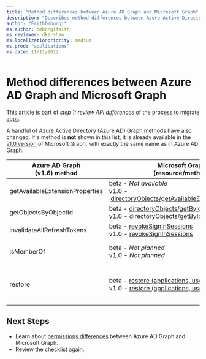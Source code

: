 ```yaml
---
title: "Method differences between Azure AD Graph and Microsoft Graph"
description: "Describes method differences between Azure Active Directory (Azure AD) Graph API and Microsoft Graph API (REST)."
author: "FaithOmbongi"
ms.author: ombongifaith
ms.reviewer: dkershaw
ms.localizationpriority: medium
ms.prod: "applications"
ms.date: 11/11/2022
---
```


# Method differences between Azure AD Graph and Microsoft Graph

This article is part of *step 1: review API differences* of the [process to migrate apps](migrate-azure-ad-graph-planning-checklist.md).

A handful of Azure Active Directory (Azure AD) Graph methods have also changed.  If a method is **not** shown in this list, it is already available in the [v1.0 version](/graph/api/overview) of Microsoft Graph, with exactly the same name as in Azure AD Graph.

|Azure AD Graph <br>(v1.6) method |Microsoft Graph<br>(resource/method)|Comments|
|---|---|---|
| getAvailableExtensionProperties | beta&nbsp;-&nbsp;_Not available_ <br> v1.0&nbsp;-&nbsp;[directoryObjects/getAvailableExtensionProperties](/graph/api/directoryobject-getavailableextensionproperties) |  |
| getObjectsByObjectId | beta&nbsp;-&nbsp;[directoryObjects/getByIds](/graph/api/directoryobject-getbyids?view=graph-rest-beta&preserve-view=true) <br> v1.0&nbsp;-&nbsp;[directoryObjects/getByIds](/graph/api/directoryobject-getbyids) | |
| invalidateAllRefreshTokens | beta&nbsp;-&nbsp;[revokeSignInSessions](/graph/api/user-revokesigninsessions?view=graph-rest-beta&preserve-view=true) <br> v1.0&nbsp;-&nbsp;[revokeSignInSessions](/graph/api/user-revokesigninsessions) | |
| isMemberOf | beta&nbsp;-&nbsp;_Not planned_ <br> v1.0&nbsp;-&nbsp;_Not planned_ | Use [checkMemberGroups](/graph/api/user-checkmembergroups) instead. |
| restore | beta&nbsp;-&nbsp;[restore&nbsp;(applications,&nbsp;users,&nbsp;and&nbsp;groups)](/graph/api/directory-deleteditems-restore?view=graph-rest-beta&preserve-view=true)<br> v1.0&nbsp;-&nbsp;[restore&nbsp;(applications,&nbsp;users,&nbsp;and&nbsp;groups)](/graph/api/directory-deleteditems-restore) | You can also view deleted applications, users, and groups and permanently delete them. |

## Next Steps

- Learn about [permissions differences](migrate-azure-ad-graph-permissions-differences.md) between Azure AD Graph and Microsoft Graph.
- Review the [checklist](migrate-azure-ad-graph-planning-checklist.md) again.
